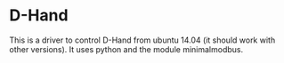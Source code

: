 # D-Hand

This is a driver to control D-Hand from ubuntu 14.04 (it should work with other versions). It uses python and the module minimalmodbus.
